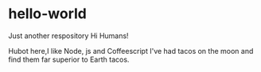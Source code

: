 # hello-world
Just another respository
Hi Humans!

Hubot here,I like Node, js and Coffeescript 
I've had tacos on the moon and find them far superior to Earth tacos.
